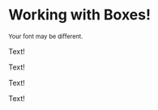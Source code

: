 <!DOCTYPE html>
<html lang="en">
  <head>
    <meta charset="UTF-8" />
    <title>Box Model</title>
    <link href="css/style.css" rel="stylesheet" />
  </head>

  <body>
    <h1>Working with Boxes!</h1>
    <p><small>Your font may be different.</small></p>
  
   <div id="box01">
      <p>Text!</p>
    </div>
    
   <div id="box02">
      <p>Text!</p>
    </div>

   <div id="box03">
      <p>Text!</p>
    </div>

   <div id="box04">
      <p>Text!</p>
    </div>

  </body>
</html>
